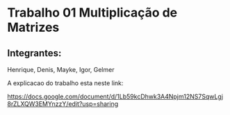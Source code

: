 
# Trabalho 01 Multiplicação de Matrizes

## Integrantes:
Henrique, Denis, Mayke, Igor, Gelmer  

A explicacao do trabalho esta neste link:

https://docs.google.com/document/d/1Lb59kcDhwk3A4Npjm12NS7SqwLgj8rZLXQW3EMYnzzY/edit?usp=sharing
